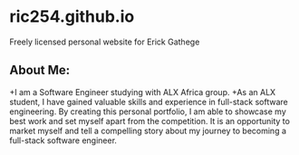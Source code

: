 ric254.github.io
================
Freely licensed personal website for Erick Gathege

## About Me:
+I am a Software Engineer studying with ALX Africa group.
+As an ALX student, I have gained valuable skills and experience in full-stack software engineering. By creating this personal portfolio, I am able to showcase my best work and set myself apart from the competition. It is an opportunity to market myself and tell a compelling story about my journey to becoming a full-stack software engineer.

